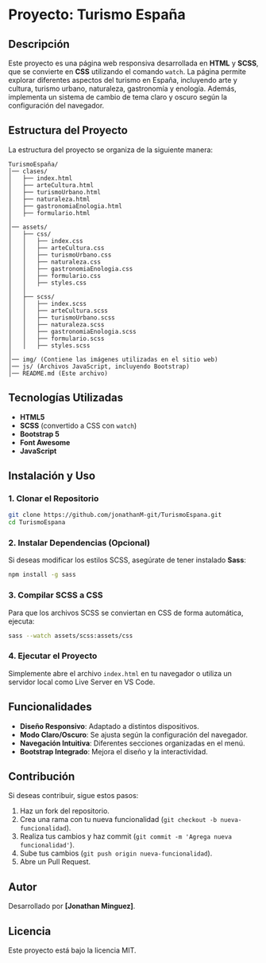 # Proyecto: Turismo España

## Descripción
Este proyecto es una página web responsiva desarrollada en **HTML** y **SCSS**, que se convierte en **CSS** utilizando el comando `watch`. La página permite explorar diferentes aspectos del turismo en España, incluyendo arte y cultura, turismo urbano, naturaleza, gastronomía y enología. Además, implementa un sistema de cambio de tema claro y oscuro según la configuración del navegador.

## Estructura del Proyecto
La estructura del proyecto se organiza de la siguiente manera:
```
TurismoEspaña/
│── clases/
│   ├── index.html
│   ├── arteCultura.html
│   ├── turismoUrbano.html
│   ├── naturaleza.html
│   ├── gastronomiaEnologia.html
│   ├── formulario.html
│
│── assets/
│   ├── css/
│   │   ├── index.css
│   │   ├── arteCultura.css
│   │   ├── turismoUrbano.css
│   │   ├── naturaleza.css
│   │   ├── gastronomiaEnologia.css
│   │   ├── formulario.css
│   │   ├── styles.css
│   │
│   ├── scss/
│   │   ├── index.scss
│   │   ├── arteCultura.scss
│   │   ├── turismoUrbano.scss
│   │   ├── naturaleza.scss
│   │   ├── gastronomiaEnologia.scss
│   │   ├── formulario.scss
│   │   ├── styles.scss
│
│── img/ (Contiene las imágenes utilizadas en el sitio web)
│── js/ (Archivos JavaScript, incluyendo Bootstrap)
│── README.md (Este archivo)
```

## Tecnologías Utilizadas
- **HTML5**
- **SCSS** (convertido a CSS con `watch`)
- **Bootstrap 5**
- **Font Awesome**
- **JavaScript**

## Instalación y Uso
### 1. Clonar el Repositorio
```bash
git clone https://github.com/jonathanM-git/TurismoEspana.git
cd TurismoEspana
```

### 2. Instalar Dependencias (Opcional)
Si deseas modificar los estilos SCSS, asegúrate de tener instalado **Sass**:
```bash
npm install -g sass
```

### 3. Compilar SCSS a CSS
Para que los archivos SCSS se conviertan en CSS de forma automática, ejecuta:
```bash
sass --watch assets/scss:assets/css
```

### 4. Ejecutar el Proyecto
Simplemente abre el archivo `index.html` en tu navegador o utiliza un servidor local como Live Server en VS Code.

## Funcionalidades
- **Diseño Responsivo**: Adaptado a distintos dispositivos.
- **Modo Claro/Oscuro**: Se ajusta según la configuración del navegador.
- **Navegación Intuitiva**: Diferentes secciones organizadas en el menú.
- **Bootstrap Integrado**: Mejora el diseño y la interactividad.

## Contribución
Si deseas contribuir, sigue estos pasos:
1. Haz un fork del repositorio.
2. Crea una rama con tu nueva funcionalidad (`git checkout -b nueva-funcionalidad`).
3. Realiza tus cambios y haz commit (`git commit -m 'Agrega nueva funcionalidad'`).
4. Sube tus cambios (`git push origin nueva-funcionalidad`).
5. Abre un Pull Request.

## Autor
Desarrollado por **[Jonathan Minguez]**.

## Licencia
Este proyecto está bajo la licencia MIT.

